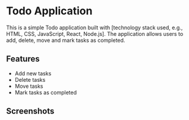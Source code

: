 # Todo Application

This is a simple Todo application built with [technology stack used, e.g., HTML, CSS, JavaScript, React, Node.js]. The application allows users to add, delete, move and mark tasks as completed.

## Features

- Add new tasks
- Delete tasks
- Move tasks
- Mark tasks as completed

## Screenshots


